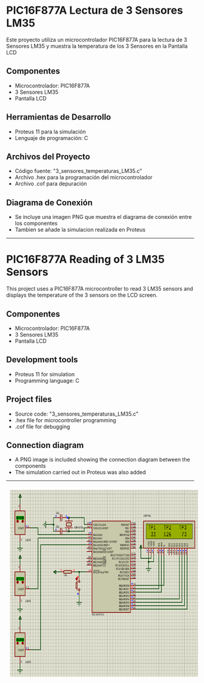 # PIC16F877A Lectura de 3 Sensores LM35

Este proyecto utiliza un microcontrolador PIC16F877A para la lectura de 3 Sensores LM35 y muestra la temperatura de los 3 Sensores en la Pantalla LCD

## Componentes
- Microcontrolador: PIC16F877A
- 3 Sensores LM35
- Pantalla LCD

## Herramientas de Desarrollo
- Proteus 11 para la simulación
- Lenguaje de programación: C

## Archivos del Proyecto
- Código fuente: "3_sensores_temperaturas_LM35.c"
- Archivo .hex para la programación del microcontrolador
- Archivo .cof para depuración

## Diagrama de Conexión
- Se incluye una imagen PNG que muestra el diagrama de conexión entre los componentes
- Tambien se añade la simulacion realizada en Proteus

-------------------------------

# PIC16F877A Reading of 3 LM35 Sensors

This project uses a PIC16F877A microcontroller to read 3 LM35 sensors and displays the temperature of the 3 sensors on the LCD screen.

## Componentes
- Microcontrolador: PIC16F877A
- 3 Sensores LM35
- Pantalla LCD

## Development tools
- Proteus 11 for simulation
- Programming language: C

## Project files
- Source code: "3_sensores_temperaturas_LM35.c"
- .hex file for microcontroller programming
- .cof file for debugging

## Connection diagram
- A PNG image is included showing the connection diagram between the components
- The simulation carried out in Proteus was also added

-------------------------------

<p align="center" >
<img width="700px" height="500px" style="margin: 10px" src="./Diagrama 3_sensores_temperaturas_LM35.png"> 
</p>


